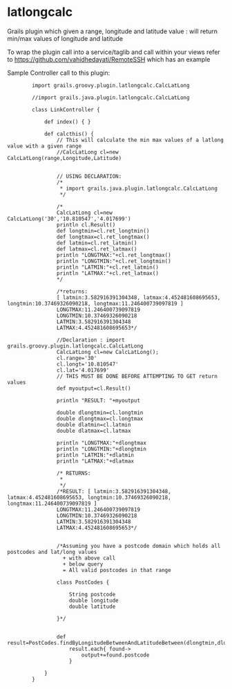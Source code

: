 latlongcalc
===========

Grails plugin which given a range, longitude and latitude value :  will return min/max values of longitude and latitude

To wrap the plugin call into a service/taglib and call within your views refer to https://github.com/vahidhedayati/RemoteSSH which has an example


Sample Controller call to this plugin:

			import grails.groovy.plugin.latlongcalc.CalcLatLong
			
			//import grails.java.plugin.latlongcalc.CalcLatLong
			
			class LinkController {
			
			    def index() { }
			
				def calcthis() {
					// This will calculate the min max values of a latlong value with a given range
					//CalcLatLong cl=new CalcLatLong(range,Longitude,Latitude) 
					
					
					// USING DECLARATION:
					/*
					 * import grails.java.plugin.latlongcalc.CalcLatLong
					 */
					
					/*
					CalcLatLong cl=new CalcLatLong('30','10.810547','4.017699')
					println cl.Result()
					def longtmin=cl.ret_longtmin()
					def longtmax=cl.ret_longtmax()
					def latmin=cl.ret_latmin()
					def latmax=cl.ret_latmax()
					println "LONGTMAX:"+cl.ret_longtmax()
					println "LONGTMIN:"+cl.ret_longtmin()
					println "LATMIN:"+cl.ret_latmin()
					println "LATMAX:"+cl.ret_latmax()
					*/
					
					/*returns:
					[ latmin:3.582916391304348, latmax:4.452481608695653, longtmin:10.37469326090218, longtmax:11.246400739097819 ]
					LONGTMAX:11.246400739097819
					LONGTMIN:10.37469326090218
					LATMIN:3.582916391304348
					LATMAX:4.452481608695653*/
					
					//Declaration : import grails.groovy.plugin.latlongcalc.CalcLatLong
					CalcLatLong cl=new CalcLatLong();
					cl.range='30'
					cl.longt='10.810547'
					cl.lat='4.017699'
					// THIS MUST BE DONE BEFORE ATTEMPTING TO GET return values
					def myoutput=cl.Result()
					
					println "RESULT: "+myoutput
			
					double dlongtmin=cl.longtmin
					double dlongtmax=cl.longtmax
					double dlatmin=cl.latmin
					double dlatmax=cl.latmax
					
					println "LONGTMAX:"+dlongtmax
					println "LONGTMIN:"+dlongtmin
					println "LATMIN:"+dlatmin
					println "LATMAX:"+dlatmax
			
					/* RETURNS:
					 * 
					 */
					/*RESULT: [ latmin:3.582916391304348, latmax:4.452481608695653, longtmin:10.37469326090218, longtmax:11.246400739097819 ]
					LONGTMAX:11.246400739097819
					LONGTMIN:10.37469326090218
					LATMIN:3.582916391304348
					LATMAX:4.452481608695653*/
					
					
					/*Assuming you have a postcode domain which holds all postcodes and lat/long values 
					  + with above call 
					  + below query 
					  = All valid postcodes in that range
			
					class PostCodes {
						
						String postcode
						double longitude
						double latitude
						
					}*/
			
					
					def result=PostCodes.findByLongitudeBetweenAndLatitudeBetween(dlongtmin,dlongtmax,dlatmin,dlatmax)
						result.each{ found->
							output+=found.postcode
						}
					
				}
			}
